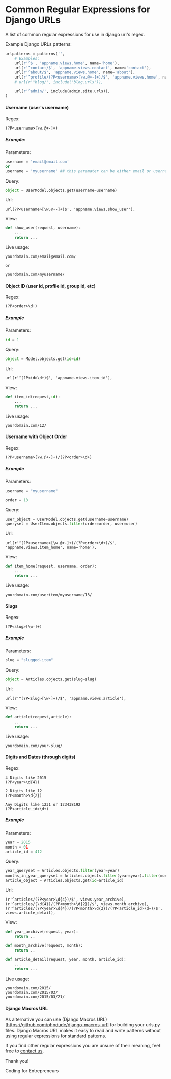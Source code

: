 Common Regular Expressions for Django URLs
======

A list of common regular expressions for use in django url's regex.


Example Django URLs patterns:

```python
urlpatterns = patterns('',
    # Examples:
    url(r'^$', 'appname.views.home', name='home'),
    url(r'^contact/$', 'appname.views.contact', name='contact'),
    url(r'^about/$', 'appname.views.home', name='about'),
    url(r'^profile/(?P<username>[\w.@+-]+)/$', 'appname.views.home', name='about'),
    # url(r'^blog/', include('blog.urls')),

    url(r'^admin/', include(admin.site.urls)),
)

```




#### Username (user's username)

Regex:

```
(?P<username>[\w.@+-]+)
```

##### Example:

Parameters:

```python
username = 'email@email.com' 
or 
username = 'myusername' ## this paramater can be either email or username fields
```

Query:

```python
object = UserModel.objects.get(username=username)
```

Url:

```
url(?P<username>[\w.@+-]+)$', 'appname.views.show_user'),
```

View:

```python
def show_user(request, username):
    ...
    return ...
```

Live usage:

```
yourdomain.com/email@email.com/

or

yourdomain.com/myusername/

```


#### Object ID (user id, profile id, group id, etc)
Regex:

```
(?P<order>\d+)
```

##### Example

Parameters:

```python
id = 1
```

Query:

```python
object = Model.objects.get(id=id)
```

Url:

```
url(r'^(?P<id>\d+)$', 'appname.views.item_id'),
```

View:

```python
def item_id(request,id):
    ...
    return ...
```

Live usage:

```
yourdomain.com/12/
```


#### Username with Object Order
Regex:
```
(?P<username>[\w.@+-]+)/(?P<order>\d+)
```

##### Example

Parameters: 
```python
username = "myusername"

order = 13
```

Query:

```python
user_object = UserModel.objects.get(username=username)
queryset = UserItem.objects.filter(order=order, user=user)
```

Url:

```
url(r'^(?P<username>[\w.@+-]+)/(?P<order>\d+)/$', 'appname.views.item_home', name='home'),
```

View:

```python
def item_home(request, username, order):
    ...
    return ...
```

Live usage:
```
yourdomain.com/useritem/myusername/13/
```



#### Slugs
Regex:
```
(?P<slug>[\w-]+)
```

##### Example

Parameters: 
```python
slug = "slugged-item"
```

Query:
```python
object = Articles.objects.get(slug=slug)
```

Url:
```
url(r'^(?P<slug>[\w-]+)/$', 'appname.views.article'),
```

View:
```python
def article(request,article):
    ...
    return ...
```

Live usage:
```
yourdomain.com/your-slug/
````


#### Digits and Dates (through digits)

Regex:

```
4 Digits like 2015
(?P<year>\d{4})

2 Digits like 12
(?P<month>\d{2})

Any Digits like 1231 or 123438192
(?P<article_id>\d+)
``` 

##### Example

Parameters: 
```python
year = 2015
month = 01
article_id = 412
```

Query:
```python
year_queryset = Articles.objects.filter(year=year)
months_in_year_queryset = Articles.objects.filter(year=year).filter(month=month)
article_object = Articles.objects.get(id=article_id)
```

Url:
```
(r'^articles/(?P<year>\d{4})/$', views.year_archive),
(r'^articles/(\d{4})/(?P<month>\d{2})/$', views.month_archive),
(r'^articles/(?P<year>\d{4})/(?P<month>\d{2})/(?P<article_id>\d+)/$', views.article_detail),
```

View:
```python
def year_archive(request, year):
    return ..

def month_archive(request, month):
    return ..

def article_detail(request, year, month, article_id):
    ...
    return ...
```

Live usage:

```
yourdomain.com/2015/
yourdomain.com/2015/03/
yourdomain.com/2015/03/21/
```
    
#### Django Macros URL

As alternative you can use (Django Macros URL)[https://github.com/phpdude/django-macros-url] for building your urls.py files. Django Macros URL makes it easy to read and write patterns without using regular expressions for standard patterns.


If you find other regular expressions you are unsure of their meaning, feel free to [contact us](mailto:codingforentrepreneurs@gmail.com).

Thank you!

Coding for Entrepreneurs
